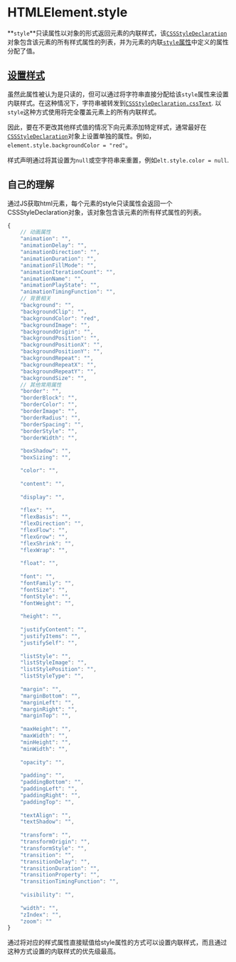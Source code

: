 # HTMLElement.style

**`style`**只读属性以对象的形式返回元素的内联样式，该[`CSSStyleDeclaration`](https://developer.mozilla.org/en-US/docs/Web/API/CSSStyleDeclaration)对象包含该元素的所有样式属性的列表，并为元素的内联[`style`属性](https://developer.mozilla.org/en-US/docs/Web/HTML/Global_attributes/style)中定义的属性分配了值。

## [设置样式](https://developer.mozilla.org/en-US/docs/Web/API/HTMLElement/style#setting_styles)

虽然此属性被认为是只读的，但可以通过将字符串直接分配给该`style`属性来设置内联样式。在这种情况下，字符串被转发到[`CSSStyleDeclaration.cssText`](https://developer.mozilla.org/en-US/docs/Web/API/CSSStyleDeclaration/cssText). 以`style`这种方式使用将完全覆盖元素上的所有内联样式。

因此，要在不更改其他样式值的情况下向元素添加特定样式，通常最好在[`CSSStyleDeclaration`](https://developer.mozilla.org/en-US/docs/Web/API/CSSStyleDeclaration)对象上设置单独的属性。例如，`element.style.backgroundColor = "red"`。

样式声明通过将其设置为`null`或空字符串来重置，例如`elt.style.color = null`.

## 自己的理解

通过JS获取html元素，每个元素的style只读属性会返回一个CSSStyleDeclaration对象，该对象包含该元素的所有样式属性的列表。

```js
{
    // 动画属性
    "animation": "",
    "animationDelay": "",
    "animationDirection": "",
    "animationDuration": "",
    "animationFillMode": "",
    "animationIterationCount": "",
    "animationName": "",
    "animationPlayState": "",
    "animationTimingFunction": "",
    // 背景相关
    "background": "",
    "backgroundClip": "",
    "backgroundColor": "red",
    "backgroundImage": "",
    "backgroundOrigin": "",
    "backgroundPosition": "",
    "backgroundPositionX": "",
    "backgroundPositionY": "",
    "backgroundRepeat": "",
    "backgroundRepeatX": "",
    "backgroundRepeatY": "",
    "backgroundSize": "",
    // 其他常用属性
    "border": "",
    "borderBlock": "",
    "borderColor": "",
    "borderImage": "",
    "borderRadius": "",
    "borderSpacing": "",
    "borderStyle": "",
    "borderWidth": "",
        
    "boxShadow": "",
    "boxSizing": "",

    "color": "",
    
    "content": "",
   
    "display": "",
  
    "flex": "",
    "flexBasis": "",
    "flexDirection": "",
    "flexFlow": "",
    "flexGrow": "",
    "flexShrink": "",
    "flexWrap": "",
        
    "float": "",
   
    "font": "",
    "fontFamily": "",
    "fontSize": "",
    "fontStyle": "",
    "fontWeight": "",
   
    "height": "",
 
    "justifyContent": "",
    "justifyItems": "",
    "justifySelf": "",
   
    "listStyle": "",
    "listStyleImage": "",
    "listStylePosition": "",
    "listStyleType": "",
        
    "margin": "",
    "marginBottom": "",
    "marginLeft": "",
    "marginRight": "",
    "marginTop": "",
   
    "maxHeight": "",
    "maxWidth": "",
    "minHeight": "",
    "minWidth": "",
 
    "opacity": "",
  
    "padding": "",
    "paddingBottom": "",
    "paddingLeft": "",
    "paddingRight": "",
    "paddingTop": "",
    
    "textAlign": "",
    "textShadow": "",
  
    "transform": "",
    "transformOrigin": "",
    "transformStyle": "",
    "transition": "",
    "transitionDelay": "",
    "transitionDuration": "",
    "transitionProperty": "",
    "transitionTimingFunction": "",
        
    "visibility": "",
    
    "width": "",
    "zIndex": "",
    "zoom": ""
}
```

通过将对应的样式属性直接赋值给style属性的方式可以设置内联样式，而且通过这种方式设置的内联样式的优先级最高。